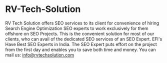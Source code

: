 RV-Tech-Solution
================

RV Tech Solution offers SEO services to its client for convenience of hiring Search Engine Optimization SEO experts to work exclusively for them offshore on SEO Projects. This is the convenient solution for most of our clients, who can avail of the dedicated SEO services of an SEO Expert. EFI's Have Best SEO Experts in India. The SEO Expert puts effort on the project from the first day and enables you to save both time and money. You can mail us: info@rvtechsolution.com